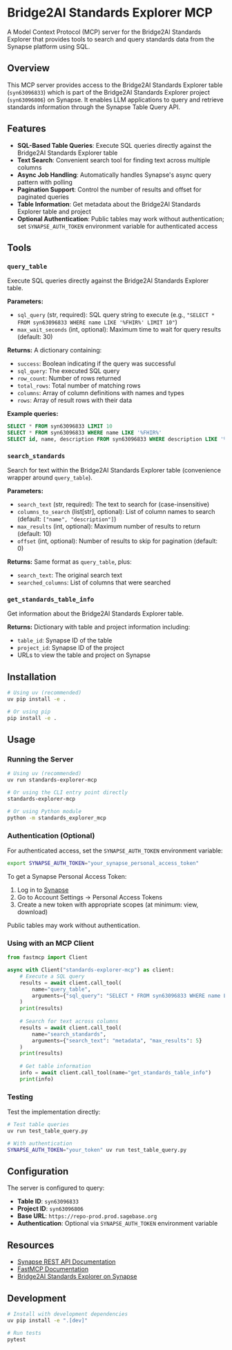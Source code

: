 # Bridge2AI Standards Explorer MCP

A Model Context Protocol (MCP) server for the Bridge2AI Standards Explorer that provides tools to search and query standards data from the Synapse platform using SQL.

## Overview

This MCP server provides access to the Bridge2AI Standards Explorer table (`syn63096833`) which is part of the Bridge2AI Standards Explorer project (`syn63096806`) on Synapse. It enables LLM applications to query and retrieve standards information through the Synapse Table Query API.

## Features

- **SQL-Based Table Queries**: Execute SQL queries directly against the Bridge2AI Standards Explorer table
- **Text Search**: Convenient search tool for finding text across multiple columns
- **Async Job Handling**: Automatically handles Synapse's async query pattern with polling
- **Pagination Support**: Control the number of results and offset for paginated queries
- **Table Information**: Get metadata about the Bridge2AI Standards Explorer table and project
- **Optional Authentication**: Public tables may work without authentication; set `SYNAPSE_AUTH_TOKEN` environment variable for authenticated access

## Tools

### `query_table`

Execute SQL queries directly against the Bridge2AI Standards Explorer table.

**Parameters:**
- `sql_query` (str, required): SQL query string to execute (e.g., `"SELECT * FROM syn63096833 WHERE name LIKE '%FHIR%' LIMIT 10"`)
- `max_wait_seconds` (int, optional): Maximum time to wait for query results (default: 30)

**Returns:** A dictionary containing:
- `success`: Boolean indicating if the query was successful
- `sql_query`: The executed SQL query
- `row_count`: Number of rows returned
- `total_rows`: Total number of matching rows
- `columns`: Array of column definitions with names and types
- `rows`: Array of result rows with their data

**Example queries:**
```sql
SELECT * FROM syn63096833 LIMIT 10
SELECT * FROM syn63096833 WHERE name LIKE '%FHIR%'
SELECT id, name, description FROM syn63096833 WHERE description LIKE '%metadata%' LIMIT 5
```

### `search_standards`

Search for text within the Bridge2AI Standards Explorer table (convenience wrapper around `query_table`).

**Parameters:**
- `search_text` (str, required): The text to search for (case-insensitive)
- `columns_to_search` (list[str], optional): List of column names to search (default: `["name", "description"]`)
- `max_results` (int, optional): Maximum number of results to return (default: 10)
- `offset` (int, optional): Number of results to skip for pagination (default: 0)

**Returns:** Same format as `query_table`, plus:
- `search_text`: The original search text
- `searched_columns`: List of columns that were searched

### `get_standards_table_info`

Get information about the Bridge2AI Standards Explorer table.

**Returns:** Dictionary with table and project information including:
- `table_id`: Synapse ID of the table
- `project_id`: Synapse ID of the project
- URLs to view the table and project on Synapse

## Installation

```bash
# Using uv (recommended)
uv pip install -e .

# Or using pip
pip install -e .
```

## Usage

### Running the Server

```bash
# Using uv (recommended)
uv run standards-explorer-mcp

# Or using the CLI entry point directly
standards-explorer-mcp

# Or using Python module
python -m standards_explorer_mcp
```

### Authentication (Optional)

For authenticated access, set the `SYNAPSE_AUTH_TOKEN` environment variable:

```bash
export SYNAPSE_AUTH_TOKEN="your_synapse_personal_access_token"
```

To get a Synapse Personal Access Token:
1. Log in to [Synapse](https://www.synapse.org/)
2. Go to Account Settings → Personal Access Tokens
3. Create a new token with appropriate scopes (at minimum: view, download)

Public tables may work without authentication.

### Using with an MCP Client

```python
from fastmcp import Client

async with Client("standards-explorer-mcp") as client:
    # Execute a SQL query
    results = await client.call_tool(
        name="query_table",
        arguments={"sql_query": "SELECT * FROM syn63096833 WHERE name LIKE '%FHIR%' LIMIT 5"}
    )
    print(results)
    
    # Search for text across columns
    results = await client.call_tool(
        name="search_standards",
        arguments={"search_text": "metadata", "max_results": 5}
    )
    print(results)
    
    # Get table information
    info = await client.call_tool(name="get_standards_table_info")
    print(info)
```

### Testing

Test the implementation directly:

```bash
# Test table queries
uv run test_table_query.py

# With authentication
SYNAPSE_AUTH_TOKEN="your_token" uv run test_table_query.py
```

## Configuration

The server is configured to query:
- **Table ID**: `syn63096833`
- **Project ID**: `syn63096806`
- **Base URL**: `https://repo-prod.prod.sagebase.org`
- **Authentication**: Optional via `SYNAPSE_AUTH_TOKEN` environment variable

## Resources

- [Synapse REST API Documentation](https://rest-docs.synapse.org/rest/index.html)
- [FastMCP Documentation](https://gofastmcp.com/)
- [Bridge2AI Standards Explorer on Synapse](https://www.synapse.org/#!Synapse:syn63096806)

## Development

```bash
# Install with development dependencies
uv pip install -e ".[dev]"

# Run tests
pytest
```
